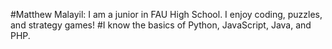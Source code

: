 #Matthew Malayil: I am a junior in FAU High School. I enjoy coding, puzzles, and strategy games!
#I know the basics of Python, JavaScript, Java, and PHP. 
